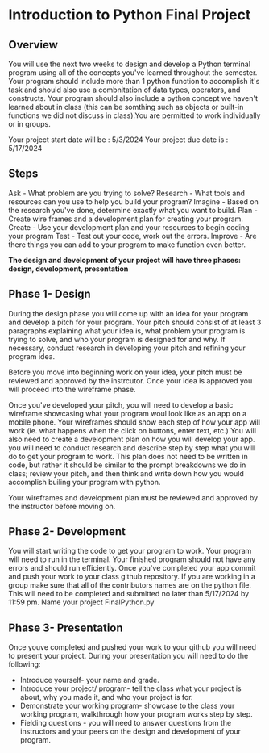 # Introduction to Python Final Project

## Overview 
You will use the next two weeks to design and develop a Python terminal program using all of the 
concepts you've learned throughout the semester. Your program should include more than 1 python function
to accomplish it's task and should also use a combnitation of data types, operators, and constructs. Your program should also include a python concept we haven't learned about in class (this can be somthing such as objects or built-in functions we did not discuss in class).You are permitted to work individually or in groups. 

Your project start date will be : 5/3/2024
Your project due date is : 5/17/2024

## Steps 
Ask - What problem are you trying to solve?
Research - What tools and resources can you use to help you build your program?
Imagine - Based on the research you've done, determine exactly what you want to build. 
Plan - Create wire frames and a development plan for creating your program.
Create - Use your development plan and your resources to begin coding your program
Test - Test out your code, work out the errors. 
Improve - Are there things you can add to your program to make function even better.  


<b>The design and development of your project will have three phases: design, development, presentation</b>

## Phase 1- Design
During the design phase you will come up with an idea for your program and develop a pitch for your program. Your pitch should consist of at least 3 paragraphs explaining what your idea is, what problem your
program is trying to solve, and who your program is designed for and why. If necessary, conduct research in developing your pitch and refining your program idea.

Before you move into beginning work on your idea, your pitch must be reviewed and approved by the instrcutor. Once your idea is approved you will proceed into the wireframe phase.

Once you've developed your pitch, you will need to develop a basic wireframe showcasing what your program woul look like as an app on a mobile phone.
Your wireframes should show each step of how your app will work (ie. what happens when the click on buttons, enter text, etc.)
You will also need to create a development plan on how you will develop your app. you will need to conduct research and describe step by step what you will do to get your program to work. This plan does not need to be written in code, but rather it should be similar to the prompt breakdowns we do in class; review your pitch, and then think and write down how you would accomplish builing your program with python.

Your wireframes and development plan must be reviewed and approved by the instructor before moving on. 

## Phase 2- Development
You will start writing the code to get your program to work. Your program will need to run in the terminal.
Your finished program should not have any errors and should run efficiently. Once you've completed your app
commit and push your work to your class github repository. If you are working in a group make sure that
all of the contributors names are on the python file. This will need to be completed and submitted no 
later than 5/17/2024 by 11:59 pm. Name your project FinalPython.py


## Phase 3- Presentation
Once youve completed and pushed your work to your github you will need to present your project.
During your presentation you will need to do the following:
- Introduce yourself- your name and grade.
- Introduce your project/ program- tell the class what your project is about, why you made it, and who your project is for.
- Demonstrate your working program- showcase to the class your working program, walkthrough how your program works step by step.
- Fielding questions - you will need to answer questions from the instructors and your peers on the 
design and development of your program.   

